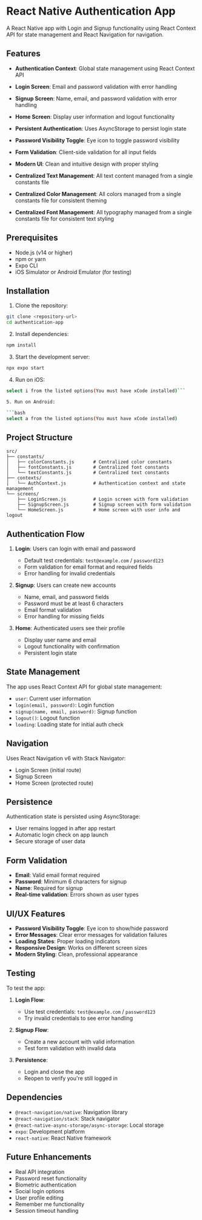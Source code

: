 # React Native Authentication App

A React Native app with Login and Signup functionality using React Context API for state management and React Navigation for navigation.

## Features

- **Authentication Context**: Global state management using React Context API

- **Login Screen**: Email and password validation with error handling
- **Signup Screen**: Name, email, and password validation with error handling
- **Home Screen**: Display user information and logout functionality

- **Persistent Authentication**: Uses AsyncStorage to persist login state

- **Password Visibility Toggle**: Eye icon to toggle password visibility

- **Form Validation**: Client-side validation for all input fields
- **Modern UI**: Clean and intuitive design with proper styling
- **Centralized Text Management**: All text content managed from a single constants file
- **Centralized Color Management**: All colors managed from a single constants file for consistent theming
- **Centralized Font Management**: All typography managed from a single constants file for consistent text styling

## Prerequisites

- Node.js (v14 or higher)
- npm or yarn
- Expo CLI
- iOS Simulator or Android Emulator (for testing)

## Installation

1. Clone the repository:

```bash
git clone <repository-url>
cd authentication-app
```

2. Install dependencies:

```bash
npm install
```

3. Start the development server:

```bash
npx expo start
```

4. Run on iOS:

````bash
select i from the listed options(You must have xCode installed)```

5. Run on Android:

```bash
select a from the listed options(You must have xCode installed)
````

## Project Structure

```
src/
├── constants/
│   ├── colorConstants.js       # Centralized color constants
│   ├── fontConstants.js        # Centralized font constants
│   └── textConstants.js        # Centralized text constants
├── contexts/
│   └── AuthContext.js          # Authentication context and state management
└── screens/
    ├── LoginScreen.js          # Login screen with form validation
    ├── SignupScreen.js         # Signup screen with form validation
    └── HomeScreen.js           # Home screen with user info and logout
```

## Authentication Flow

1. **Login**: Users can login with email and password

   - Default test credentials: `test@example.com` / `password123`
   - Form validation for email format and required fields
   - Error handling for invalid credentials

2. **Signup**: Users can create new accounts

   - Name, email, and password fields
   - Password must be at least 6 characters
   - Email format validation
   - Error handling for missing fields

3. **Home**: Authenticated users see their profile
   - Display user name and email
   - Logout functionality with confirmation
   - Persistent login state

## State Management

The app uses React Context API for global state management:

- `user`: Current user information
- `login(email, password)`: Login function
- `signup(name, email, password)`: Signup function
- `logout()`: Logout function
- `loading`: Loading state for initial auth check

## Navigation

Uses React Navigation v6 with Stack Navigator:

- Login Screen (initial route)
- Signup Screen
- Home Screen (protected route)

## Persistence

Authentication state is persisted using AsyncStorage:

- User remains logged in after app restart
- Automatic login check on app launch
- Secure storage of user data

## Form Validation

- **Email**: Valid email format required
- **Password**: Minimum 6 characters for signup
- **Name**: Required for signup
- **Real-time validation**: Errors shown as user types

## UI/UX Features

- **Password Visibility Toggle**: Eye icon to show/hide password
- **Error Messages**: Clear error messages for validation failures
- **Loading States**: Proper loading indicators
- **Responsive Design**: Works on different screen sizes
- **Modern Styling**: Clean, professional appearance

## Testing

To test the app:

1. **Login Flow**:

   - Use test credentials: `test@example.com` / `password123`
   - Try invalid credentials to see error handling

2. **Signup Flow**:

   - Create a new account with valid information
   - Test form validation with invalid data

3. **Persistence**:
   - Login and close the app
   - Reopen to verify you're still logged in

## Dependencies

- `@react-navigation/native`: Navigation library
- `@react-navigation/stack`: Stack navigator
- `@react-native-async-storage/async-storage`: Local storage
- `expo`: Development platform
- `react-native`: React Native framework

## Future Enhancements

- Real API integration
- Password reset functionality
- Biometric authentication
- Social login options
- User profile editing
- Remember me functionality
- Session timeout handling
